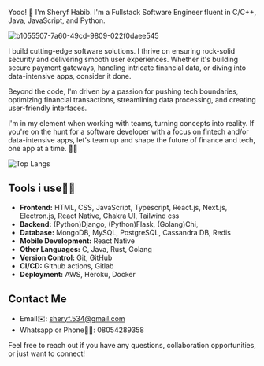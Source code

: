 Yooo! 👋 I'm Sheryf Habib. I'm a Fullstack Software Engineer fluent in C/C++, Java, JavaScript, and Python.

![b1055507-7a60-49cd-9809-022f0daee545](https://github.com/byte-man74/byte-man74/assets/80783021/77c81ded-c5ec-42a0-9be5-0983a09df857)


I build cutting-edge software solutions. I thrive on ensuring rock-solid security and delivering smooth user experiences. Whether it's building secure payment gateways, handling intricate financial data, or diving into data-intensive apps, consider it done.

Beyond the code, I'm driven by a passion for pushing tech boundaries, optimizing financial transactions, streamlining data processing, and creating user-friendly interfaces.

I'm in my element when working with teams, turning concepts into reality. If you're on the hunt for a software developer with a focus on fintech and/or data-intensive apps, let's team up and shape the future of finance and tech, one app at a time. 💼🚀


![Top Langs](https://github-readme-stats.vercel.app/api/top-langs/?username=byte-man74&layout=compact)


## Tools i use🤹‍♂️
- **Frontend:** HTML, CSS, JavaScript, Typescript, React.js, Next.js, Electron.js, React Native, Chakra UI, Tailwind css
- **Backend:** (Python)Django, (Python)Flask, (Golang)Chi, 
- **Database:** MongoDB, MySQL, PostgreSQL, Cassandra DB, Redis
- **Mobile Development:** React Native
- **Other Languages:** C, Java, Rust, Golang
- **Version Control:** Git, GitHub
- **CI/CD:** Github actions, Gitlab
- **Deployment:** AWS, Heroku, Docker


## Contact Me
- Email✉️: sheryf.534@gmail.com
- Whatsapp or Phone🤙📱: 08054289358

Feel free to reach out if you have any questions, collaboration opportunities, or just want to connect!



